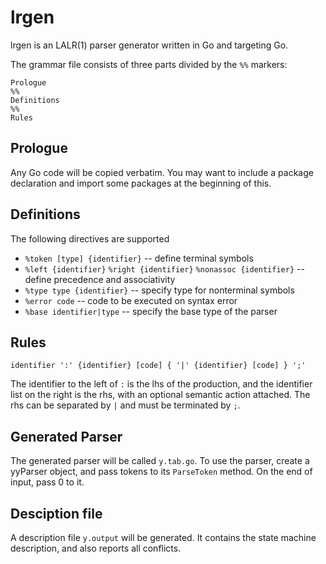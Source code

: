 # lrgen

lrgen is an LALR(1) parser generator written in Go and targeting Go.

The grammar file consists of three parts divided by the `%%` markers:

```
Prologue
%%
Definitions
%%
Rules
```

## Prologue

Any Go code will be copied verbatim.  You may want to include a
package declaration and import some packages at the beginning of this.

## Definitions

The following directives are supported

* `%token [type] {identifier}` -- define terminal symbols
* `%left {identifier}` `%right {identifier}` `%nonassoc {identifier}`
-- define precedence and associativity
* `%type type {identifier}` -- specify type for nonterminal symbols
* `%error code` -- code to be executed on syntax error
* `%base identifier|type` -- specify the base type of the parser

## Rules

```
identifier ':' {identifier} [code] { '|' {identifier} [code] } ';'
```

The identifier to the left of `:` is the lhs of the production,
and the identifier list on the right is the rhs, with an optional
semantic action attached.  The rhs can be separated by `|` and
must be terminated by `;`.

## Generated Parser

The generated parser will be called `y.tab.go`.  To use the parser,
create a yyParser object, and pass tokens to its `ParseToken` method.
On the end of input, pass 0 to it.

## Desciption file

A description file `y.output` will be generated.  It contains the state
machine description, and also reports all conflicts.
